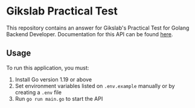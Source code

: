 # Gikslab Practical Test

This repository contains an answer for Gikslab's Practical Test for Golang Backend Developer. Documentation for this API can be found [here](https://documenter.getpostman.com/view/11921205/2s946chF9U#f83c0a4d-bdf1-4734-b20d-0e5f1ba55d94).

## Usage

To run this application, you must:

1. Install Go version 1.19 or above
2. Set environment variables listed on `.env.example` manually or by creating a `.env` file
3. Run `go run main.go` to start the API
